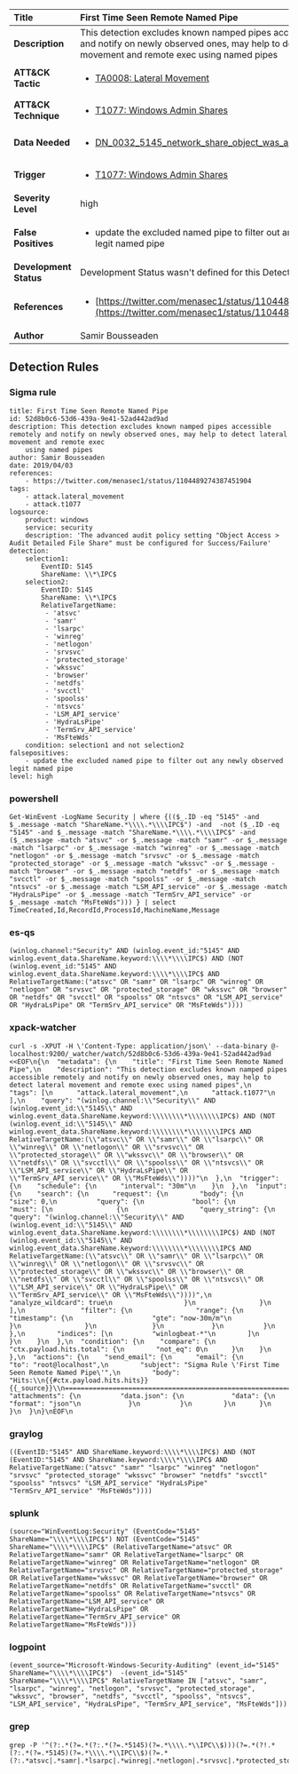 | Title                    | First Time Seen Remote Named Pipe       |
|:-------------------------|:------------------|
| **Description**          | This detection excludes known namped pipes accessible remotely and notify on newly observed ones, may help to detect lateral movement and remote exec using named pipes |
| **ATT&amp;CK Tactic**    |  <ul><li>[TA0008: Lateral Movement](https://attack.mitre.org/tactics/TA0008)</li></ul>  |
| **ATT&amp;CK Technique** | <ul><li>[T1077: Windows Admin Shares](https://attack.mitre.org/techniques/T1077)</li></ul>  |
| **Data Needed**          | <ul><li>[DN_0032_5145_network_share_object_was_accessed_detailed](../Data_Needed/DN_0032_5145_network_share_object_was_accessed_detailed.md)</li></ul>  |
| **Trigger**              | <ul><li>[T1077: Windows Admin Shares](../Triggers/T1077.md)</li></ul>  |
| **Severity Level**       | high |
| **False Positives**      | <ul><li>update the excluded named pipe to filter out any newly observed legit named pipe</li></ul>  |
| **Development Status**   |  Development Status wasn't defined for this Detection Rule yet  |
| **References**           | <ul><li>[https://twitter.com/menasec1/status/1104489274387451904](https://twitter.com/menasec1/status/1104489274387451904)</li></ul>  |
| **Author**               | Samir Bousseaden |


## Detection Rules

### Sigma rule

```
title: First Time Seen Remote Named Pipe
id: 52d8b0c6-53d6-439a-9e41-52ad442ad9ad
description: This detection excludes known namped pipes accessible remotely and notify on newly observed ones, may help to detect lateral movement and remote exec
    using named pipes
author: Samir Bousseaden
date: 2019/04/03
references:
    - https://twitter.com/menasec1/status/1104489274387451904
tags:
    - attack.lateral_movement
    - attack.t1077
logsource:
    product: windows
    service: security
    description: 'The advanced audit policy setting "Object Access > Audit Detailed File Share" must be configured for Success/Failure'
detection:
    selection1:
        EventID: 5145
        ShareName: \\*\IPC$
    selection2:
        EventID: 5145
        ShareName: \\*\IPC$
        RelativeTargetName:
         - 'atsvc'
         - 'samr'
         - 'lsarpc'
         - 'winreg'
         - 'netlogon'
         - 'srvsvc'
         - 'protected_storage'
         - 'wkssvc'
         - 'browser'
         - 'netdfs'
         - 'svcctl'
         - 'spoolss'
         - 'ntsvcs'
         - 'LSM_API_service'
         - 'HydraLsPipe'
         - 'TermSrv_API_service'
         - 'MsFteWds'
    condition: selection1 and not selection2
falsepositives:
    - update the excluded named pipe to filter out any newly observed legit named pipe
level: high

```





### powershell
    
```
Get-WinEvent -LogName Security | where {(($_.ID -eq "5145" -and $_.message -match "ShareName.*\\\\.*\\\\IPC$") -and  -not ($_.ID -eq "5145" -and $_.message -match "ShareName.*\\\\.*\\\\IPC$" -and ($_.message -match "atsvc" -or $_.message -match "samr" -or $_.message -match "lsarpc" -or $_.message -match "winreg" -or $_.message -match "netlogon" -or $_.message -match "srvsvc" -or $_.message -match "protected_storage" -or $_.message -match "wkssvc" -or $_.message -match "browser" -or $_.message -match "netdfs" -or $_.message -match "svcctl" -or $_.message -match "spoolss" -or $_.message -match "ntsvcs" -or $_.message -match "LSM_API_service" -or $_.message -match "HydraLsPipe" -or $_.message -match "TermSrv_API_service" -or $_.message -match "MsFteWds"))) } | select TimeCreated,Id,RecordId,ProcessId,MachineName,Message
```


### es-qs
    
```
(winlog.channel:"Security" AND (winlog.event_id:"5145" AND winlog.event_data.ShareName.keyword:\\\\*\\\\IPC$) AND (NOT (winlog.event_id:"5145" AND winlog.event_data.ShareName.keyword:\\\\*\\\\IPC$ AND RelativeTargetName:("atsvc" OR "samr" OR "lsarpc" OR "winreg" OR "netlogon" OR "srvsvc" OR "protected_storage" OR "wkssvc" OR "browser" OR "netdfs" OR "svcctl" OR "spoolss" OR "ntsvcs" OR "LSM_API_service" OR "HydraLsPipe" OR "TermSrv_API_service" OR "MsFteWds"))))
```


### xpack-watcher
    
```
curl -s -XPUT -H \'Content-Type: application/json\' --data-binary @- localhost:9200/_watcher/watch/52d8b0c6-53d6-439a-9e41-52ad442ad9ad <<EOF\n{\n  "metadata": {\n    "title": "First Time Seen Remote Named Pipe",\n    "description": "This detection excludes known namped pipes accessible remotely and notify on newly observed ones, may help to detect lateral movement and remote exec using named pipes",\n    "tags": [\n      "attack.lateral_movement",\n      "attack.t1077"\n    ],\n    "query": "(winlog.channel:\\"Security\\" AND (winlog.event_id:\\"5145\\" AND winlog.event_data.ShareName.keyword:\\\\\\\\*\\\\\\\\IPC$) AND (NOT (winlog.event_id:\\"5145\\" AND winlog.event_data.ShareName.keyword:\\\\\\\\*\\\\\\\\IPC$ AND RelativeTargetName:(\\"atsvc\\" OR \\"samr\\" OR \\"lsarpc\\" OR \\"winreg\\" OR \\"netlogon\\" OR \\"srvsvc\\" OR \\"protected_storage\\" OR \\"wkssvc\\" OR \\"browser\\" OR \\"netdfs\\" OR \\"svcctl\\" OR \\"spoolss\\" OR \\"ntsvcs\\" OR \\"LSM_API_service\\" OR \\"HydraLsPipe\\" OR \\"TermSrv_API_service\\" OR \\"MsFteWds\\"))))"\n  },\n  "trigger": {\n    "schedule": {\n      "interval": "30m"\n    }\n  },\n  "input": {\n    "search": {\n      "request": {\n        "body": {\n          "size": 0,\n          "query": {\n            "bool": {\n              "must": [\n                {\n                  "query_string": {\n                    "query": "(winlog.channel:\\"Security\\" AND (winlog.event_id:\\"5145\\" AND winlog.event_data.ShareName.keyword:\\\\\\\\*\\\\\\\\IPC$) AND (NOT (winlog.event_id:\\"5145\\" AND winlog.event_data.ShareName.keyword:\\\\\\\\*\\\\\\\\IPC$ AND RelativeTargetName:(\\"atsvc\\" OR \\"samr\\" OR \\"lsarpc\\" OR \\"winreg\\" OR \\"netlogon\\" OR \\"srvsvc\\" OR \\"protected_storage\\" OR \\"wkssvc\\" OR \\"browser\\" OR \\"netdfs\\" OR \\"svcctl\\" OR \\"spoolss\\" OR \\"ntsvcs\\" OR \\"LSM_API_service\\" OR \\"HydraLsPipe\\" OR \\"TermSrv_API_service\\" OR \\"MsFteWds\\"))))",\n                    "analyze_wildcard": true\n                  }\n                }\n              ],\n              "filter": {\n                "range": {\n                  "timestamp": {\n                    "gte": "now-30m/m"\n                  }\n                }\n              }\n            }\n          }\n        },\n        "indices": [\n          "winlogbeat-*"\n        ]\n      }\n    }\n  },\n  "condition": {\n    "compare": {\n      "ctx.payload.hits.total": {\n        "not_eq": 0\n      }\n    }\n  },\n  "actions": {\n    "send_email": {\n      "email": {\n        "to": "root@localhost",\n        "subject": "Sigma Rule \'First Time Seen Remote Named Pipe\'",\n        "body": "Hits:\\n{{#ctx.payload.hits.hits}}{{_source}}\\n================================================================================\\n{{/ctx.payload.hits.hits}}",\n        "attachments": {\n          "data.json": {\n            "data": {\n              "format": "json"\n            }\n          }\n        }\n      }\n    }\n  }\n}\nEOF\n
```


### graylog
    
```
((EventID:"5145" AND ShareName.keyword:\\\\*\\\\IPC$) AND (NOT (EventID:"5145" AND ShareName.keyword:\\\\*\\\\IPC$ AND RelativeTargetName:("atsvc" "samr" "lsarpc" "winreg" "netlogon" "srvsvc" "protected_storage" "wkssvc" "browser" "netdfs" "svcctl" "spoolss" "ntsvcs" "LSM_API_service" "HydraLsPipe" "TermSrv_API_service" "MsFteWds"))))
```


### splunk
    
```
(source="WinEventLog:Security" (EventCode="5145" ShareName="\\\\*\\\\IPC$") NOT (EventCode="5145" ShareName="\\\\*\\\\IPC$" (RelativeTargetName="atsvc" OR RelativeTargetName="samr" OR RelativeTargetName="lsarpc" OR RelativeTargetName="winreg" OR RelativeTargetName="netlogon" OR RelativeTargetName="srvsvc" OR RelativeTargetName="protected_storage" OR RelativeTargetName="wkssvc" OR RelativeTargetName="browser" OR RelativeTargetName="netdfs" OR RelativeTargetName="svcctl" OR RelativeTargetName="spoolss" OR RelativeTargetName="ntsvcs" OR RelativeTargetName="LSM_API_service" OR RelativeTargetName="HydraLsPipe" OR RelativeTargetName="TermSrv_API_service" OR RelativeTargetName="MsFteWds")))
```


### logpoint
    
```
(event_source="Microsoft-Windows-Security-Auditing" (event_id="5145" ShareName="\\\\*\\\\IPC$")  -(event_id="5145" ShareName="\\\\*\\\\IPC$" RelativeTargetName IN ["atsvc", "samr", "lsarpc", "winreg", "netlogon", "srvsvc", "protected_storage", "wkssvc", "browser", "netdfs", "svcctl", "spoolss", "ntsvcs", "LSM_API_service", "HydraLsPipe", "TermSrv_API_service", "MsFteWds"]))
```


### grep
    
```
grep -P '^(?:.*(?=.*(?:.*(?=.*5145)(?=.*\\\\.*\\IPC\\$)))(?=.*(?!.*(?:.*(?=.*5145)(?=.*\\\\.*\\IPC\\$)(?=.*(?:.*atsvc|.*samr|.*lsarpc|.*winreg|.*netlogon|.*srvsvc|.*protected_storage|.*wkssvc|.*browser|.*netdfs|.*svcctl|.*spoolss|.*ntsvcs|.*LSM_API_service|.*HydraLsPipe|.*TermSrv_API_service|.*MsFteWds))))))'
```



